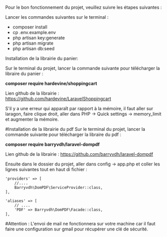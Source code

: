 Pour le bon fonctionnement du projet, veuillez suivre les étapes suivantes :

Lancer les commandes suivantes sur le terminal :
- composer install
- cp .env.example.env
- php artisan key:generate
- php artisan migrate
- php artisan db:seed

Installation de la librairie du panier: 

Sur le terminal du projet, lancer la commande suivante pour télécharger la libraire du panier : 

<strong>composer require hardevine/shoppingcart</strong>

Lien github de la librairie : https://github.com/hardevine/LaravelShoppingcart 

S'il y a une erreur qui apparaît par rapport à la mémoire, il faut aller sur laragon, faire clique droit, aller dans PHP -> Quick settings -> memory_limit et augmenter la mémoire.

#Installation de la librairie du pdf
Sur le terminal du projet, lancer la commande suivante pour télécharger la libraire du pdf : 

<strong>composer require barryvdh/laravel-dompdf</strong>

Lien github de la librairie : https://github.com/barryvdh/laravel-dompdf

Ensuite dans le dossier du projet, aller dans config -> app.php et coller les lignes suivantes tout en haut di fichier : 

    'providers' => [
        //....
        Barryvdh\DomPDF\ServiceProvider::class,
    ],
      
    'aliases' => [
        // ....
        'PDF' => Barryvdh\DomPDF\Facade::class,
    ],


#Attention : L'envoi de mail ne fonctionnera sur votre machine car il faut faire une configuration sur gmail pour récupérer une clé de sécurité.
